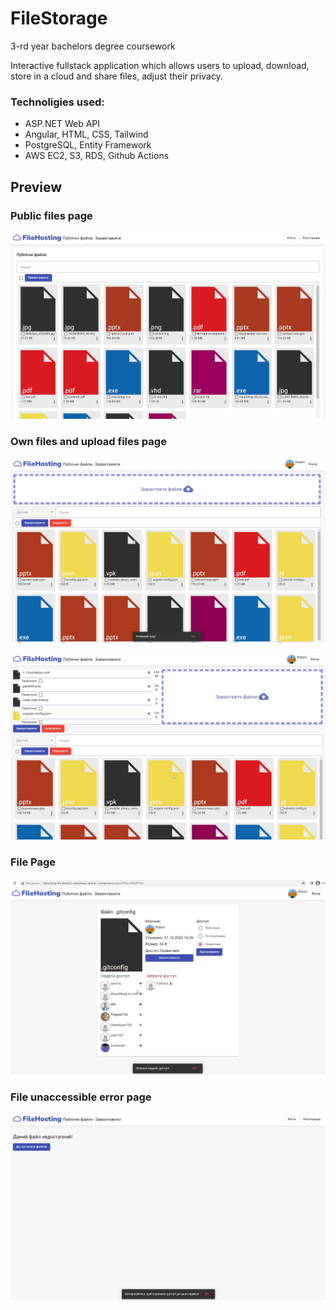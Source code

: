 # FileStorage
3-rd year bachelors degree coursework

Interactive fullstack application which allows users to upload, download, store in a cloud and share files, adjust their privacy.

### Technoligies used:
- ASP.NET Web API
- Angular, HTML, CSS, Tailwind
- PostgreSQL, Entity Framework
- AWS EC2, S3, RDS, Github Actions

## Preview
### Public files page
![alt schemas-list-preview](PreviewImages/PublicFiles.png)

### Own files and upload files page
![alt schemas-list-preview](PreviewImages/OwnFiles.png)

![alt schemas-list-preview](PreviewImages/OwnFilesUploading.png)


### File Page
![alt schemas-list-preview](PreviewImages/FilePage.png)

### File unaccessible error page
![alt schemas-list-preview](PreviewImages/FileUnaccessible.png)